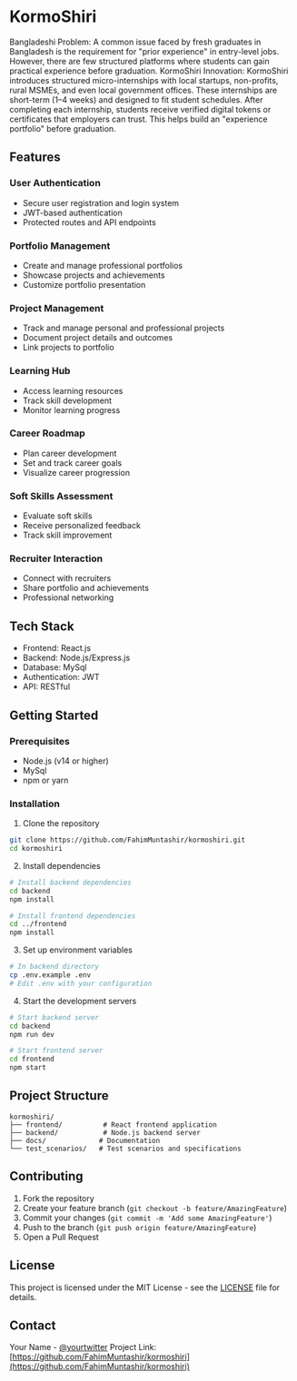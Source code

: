 # KormoShiri

Bangladeshi Problem: A common issue faced by fresh graduates in Bangladesh is the requirement for "prior experience" in entry-level jobs. However, there are few structured platforms where students can gain practical experience before graduation.
KormoShiri Innovation: KormoShiri introduces structured micro-internships with local startups, non-profits, rural MSMEs, and even local government offices. These internships are short-term (1–4 weeks) and designed to fit student schedules. After completing each internship, students receive verified digital tokens or certificates that employers can trust. This helps build an "experience portfolio" before graduation.

## Features

### User Authentication

- Secure user registration and login system
- JWT-based authentication
- Protected routes and API endpoints

### Portfolio Management

- Create and manage professional portfolios
- Showcase projects and achievements
- Customize portfolio presentation

### Project Management

- Track and manage personal and professional projects
- Document project details and outcomes
- Link projects to portfolio

### Learning Hub

- Access learning resources
- Track skill development
- Monitor learning progress

### Career Roadmap

- Plan career development
- Set and track career goals
- Visualize career progression

### Soft Skills Assessment

- Evaluate soft skills
- Receive personalized feedback
- Track skill improvement

### Recruiter Interaction

- Connect with recruiters
- Share portfolio and achievements
- Professional networking

## Tech Stack

- Frontend: React.js
- Backend: Node.js/Express.js
- Database: MySql
- Authentication: JWT
- API: RESTful

## Getting Started

### Prerequisites

- Node.js (v14 or higher)
- MySql
- npm or yarn

### Installation

1. Clone the repository

```bash
git clone https://github.com/FahimMuntashir/kormoshiri.git
cd kormoshiri
```

2. Install dependencies

```bash
# Install backend dependencies
cd backend
npm install

# Install frontend dependencies
cd ../frontend
npm install
```

3. Set up environment variables

```bash
# In backend directory
cp .env.example .env
# Edit .env with your configuration
```

4. Start the development servers

```bash
# Start backend server
cd backend
npm run dev

# Start frontend server
cd frontend
npm start
```

## Project Structure

```
kormoshiri/
├── frontend/          # React frontend application
├── backend/           # Node.js backend server
├── docs/             # Documentation
└── test_scenarios/   # Test scenarios and specifications
```

## Contributing

1. Fork the repository
2. Create your feature branch (`git checkout -b feature/AmazingFeature`)
3. Commit your changes (`git commit -m 'Add some AmazingFeature'`)
4. Push to the branch (`git push origin feature/AmazingFeature`)
5. Open a Pull Request

## License

This project is licensed under the MIT License - see the [LICENSE](LICENSE) file for details.

## Contact

Your Name - [@yourtwitter](https://twitter.com/Fahim_Muntashir)
Project Link: [https://github.com/FahimMuntashir/kormoshiri](https://github.com/FahimMuntashir/kormoshiri)
